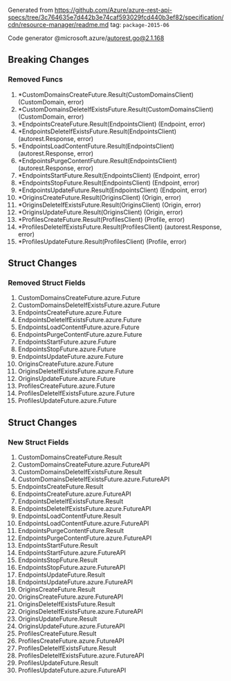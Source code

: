 Generated from https://github.com/Azure/azure-rest-api-specs/tree/3c764635e7d442b3e74caf593029fcd440b3ef82/specification/cdn/resource-manager/readme.md tag: `package-2015-06`

Code generator @microsoft.azure/autorest.go@2.1.168

## Breaking Changes

### Removed Funcs

1. *CustomDomainsCreateFuture.Result(CustomDomainsClient) (CustomDomain, error)
1. *CustomDomainsDeleteIfExistsFuture.Result(CustomDomainsClient) (CustomDomain, error)
1. *EndpointsCreateFuture.Result(EndpointsClient) (Endpoint, error)
1. *EndpointsDeleteIfExistsFuture.Result(EndpointsClient) (autorest.Response, error)
1. *EndpointsLoadContentFuture.Result(EndpointsClient) (autorest.Response, error)
1. *EndpointsPurgeContentFuture.Result(EndpointsClient) (autorest.Response, error)
1. *EndpointsStartFuture.Result(EndpointsClient) (Endpoint, error)
1. *EndpointsStopFuture.Result(EndpointsClient) (Endpoint, error)
1. *EndpointsUpdateFuture.Result(EndpointsClient) (Endpoint, error)
1. *OriginsCreateFuture.Result(OriginsClient) (Origin, error)
1. *OriginsDeleteIfExistsFuture.Result(OriginsClient) (Origin, error)
1. *OriginsUpdateFuture.Result(OriginsClient) (Origin, error)
1. *ProfilesCreateFuture.Result(ProfilesClient) (Profile, error)
1. *ProfilesDeleteIfExistsFuture.Result(ProfilesClient) (autorest.Response, error)
1. *ProfilesUpdateFuture.Result(ProfilesClient) (Profile, error)

## Struct Changes

### Removed Struct Fields

1. CustomDomainsCreateFuture.azure.Future
1. CustomDomainsDeleteIfExistsFuture.azure.Future
1. EndpointsCreateFuture.azure.Future
1. EndpointsDeleteIfExistsFuture.azure.Future
1. EndpointsLoadContentFuture.azure.Future
1. EndpointsPurgeContentFuture.azure.Future
1. EndpointsStartFuture.azure.Future
1. EndpointsStopFuture.azure.Future
1. EndpointsUpdateFuture.azure.Future
1. OriginsCreateFuture.azure.Future
1. OriginsDeleteIfExistsFuture.azure.Future
1. OriginsUpdateFuture.azure.Future
1. ProfilesCreateFuture.azure.Future
1. ProfilesDeleteIfExistsFuture.azure.Future
1. ProfilesUpdateFuture.azure.Future

## Struct Changes

### New Struct Fields

1. CustomDomainsCreateFuture.Result
1. CustomDomainsCreateFuture.azure.FutureAPI
1. CustomDomainsDeleteIfExistsFuture.Result
1. CustomDomainsDeleteIfExistsFuture.azure.FutureAPI
1. EndpointsCreateFuture.Result
1. EndpointsCreateFuture.azure.FutureAPI
1. EndpointsDeleteIfExistsFuture.Result
1. EndpointsDeleteIfExistsFuture.azure.FutureAPI
1. EndpointsLoadContentFuture.Result
1. EndpointsLoadContentFuture.azure.FutureAPI
1. EndpointsPurgeContentFuture.Result
1. EndpointsPurgeContentFuture.azure.FutureAPI
1. EndpointsStartFuture.Result
1. EndpointsStartFuture.azure.FutureAPI
1. EndpointsStopFuture.Result
1. EndpointsStopFuture.azure.FutureAPI
1. EndpointsUpdateFuture.Result
1. EndpointsUpdateFuture.azure.FutureAPI
1. OriginsCreateFuture.Result
1. OriginsCreateFuture.azure.FutureAPI
1. OriginsDeleteIfExistsFuture.Result
1. OriginsDeleteIfExistsFuture.azure.FutureAPI
1. OriginsUpdateFuture.Result
1. OriginsUpdateFuture.azure.FutureAPI
1. ProfilesCreateFuture.Result
1. ProfilesCreateFuture.azure.FutureAPI
1. ProfilesDeleteIfExistsFuture.Result
1. ProfilesDeleteIfExistsFuture.azure.FutureAPI
1. ProfilesUpdateFuture.Result
1. ProfilesUpdateFuture.azure.FutureAPI
